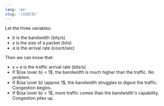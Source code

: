 ```yaml
---
lang: 'en'
slug: '/32EC91'
---
```


Let the three variables:

- $b$ is the bandwidth (bits/s)
- $s$ is the size of a packet (bits)
- $a$ is the arrival rate (count/sec)

Then we can know that:

- $s \times a$ is the traffic arrival rate (bits/s)
- If ${sa \over b} < 1$, the bandwidth is much higher than the traffic. No problem.
- If ${sa \over b} \approx 1$, the bandwidth struggles to digest the traffic. Congestion begins.
- If ${sa \over b} > 1$, more traffic comes than the bandwidth's capability. Congestion piles up.

<head>
  <html lang="en-US"/>
</head>
